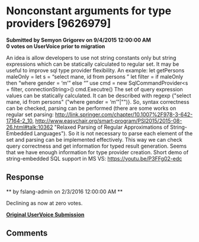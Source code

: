 # Nonconstant arguments for type providers [9626979] #

**Submitted by Semyon Grigorev on 9/4/2015 12:00:00 AM**  
**0 votes on UserVoice prior to migration**  

An idea is allow developers to use not string constants only but string expressions which can be statically calculated to regular set. It may be useful to improve sql type provider flexibility.
An example:
let getPersons maleOnly =
let s = “select mane, id from persons ”
let filter =
if maleOnly
then “where gender = ‘m’”
else “”
use cmd = new SqlCommandProvider<s + filter, connectionString>()
cmd.Executre()
The set of query expression values can be statically calculated. It can be described with regexp {"select mane, id from persons" ("where gender = ‘m’"|"")}. So, syntax correctness can be checked, parsing can be performed (there are some works on regular set parsing: http://link.springer.com/chapter/10.1007%2F978-3-642-17164-2_10, http://www.easychair.org/smart-program/PSI2015/2015-08-26.html#talk:10362 "Relaxed Parsing of Regular Approximations of String-Embedded Languages"). So it is not necessary to parse each element of the set and parsing can be implemented effectively. This way we can check query correctness and get information for typed result generation. Seems that we have enough information for type provider creation.
Short demo of string-embedded SQL support in MS VS: https://youtu.be/P3FFg02-edc



## Response ##
** by fslang-admin on 2/3/2016 12:00:00 AM **

Declining as now at zero votes.


**[Original UserVoice Submission](https://fslang.uservoice.com/forums/245727-f-language/suggestions/9626979)**


## Comments ##

